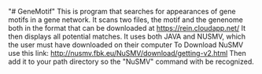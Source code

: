 "# GeneMotif" 
This is program that searches for appearances of gene motifs in a gene network.
It scans two files, the motif and the genenome both in the format that can be downloaded at 
https://rein.cloudapp.net/
It then displays all potential matches.
It uses both JAVA and NUSMV, which the user must have downloaded on their computer
To Download NuSMV use this link:
http://nusmv.fbk.eu/NuSMV/download/getting-v2.html
Then add it to your path directory so the "NuSMV" command with be recognized.
